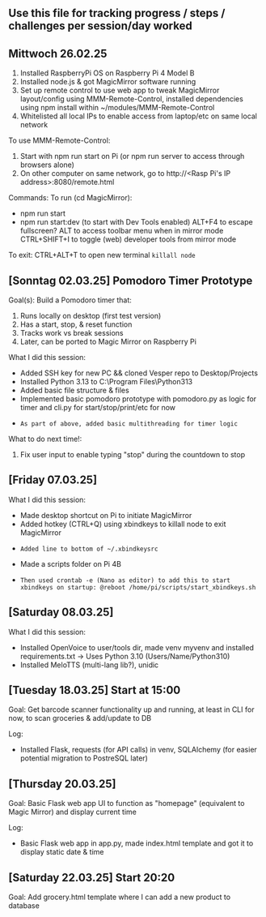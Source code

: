 ## Use this file for tracking progress / steps / challenges per session/day worked

## Mittwoch 26.02.25
1) Installed RaspberryPi OS on Raspberry Pi 4 Model B
2) Installed node.js & got MagicMirror software running
3) Set up remote control to use web app to tweak MagicMirror layout/config using MMM-Remote-Control, installed dependencies using npm install within ~/modules/MMM-Remote-Control
4) Whitelisted all local IPs to enable access from laptop/etc on same local network

To use MMM-Remote-Control:
1) Start with npm run start on Pi (or npm run server to access through browsers alone)
2) On other computer on same network, go to http://<Rasp Pi's IP address>:8080/remote.html


Commands:
To run (cd MagicMirror):
- npm run start
- npm run start:dev (to start with Dev Tools enabled)
ALT+F4 to escape fullscreen?
ALT to access toolbar menu when in mirror mode
CTRL+SHIFT+I to toggle (web) developer tools from mirror mode

To exit:
CTRL+ALT+T to open new terminal
```killall node```

## [Sonntag 02.03.25] Pomodoro Timer Prototype

Goal(s): Build a Pomodoro timer that:
1. Runs locally on desktop (first test version)
2. Has a start, stop, & reset function
3. Tracks work vs break sessions
4. Later, can be ported to Magic Mirror on Raspberry Pi

What I did this session:
- Added SSH key for new PC && cloned Vesper repo to Desktop/Projects
- Installed Python 3.13 to C:\Program Files\Python313
- Added basic file structure & files
- Implemented basic pomodoro prototype with pomodoro.py as logic for timer and cli.py for start/stop/print/etc for now
-     As part of above, added basic multithreading for timer logic

What to do next time!:
1. Fix user input to enable typing "stop" during the countdown to stop

## [Friday 07.03.25] 

What I did this session:
- Made desktop shortcut on Pi to initiate MagicMirror
- Added hotkey (CTRL+Q) using xbindkeys to killall node to exit MagicMirror
-     Added line to bottom of ~/.xbindkeysrc
- Made a scripts folder on Pi 4B
-     Then used crontab -e (Nano as editor) to add this to start xbindkeys on startup: @reboot /home/pi/scripts/start_xbindkeys.sh

## [Saturday 08.03.25]

What I did this session:
- Installed OpenVoice to user/tools dir, made venv myvenv and installed requirements.txt -> Uses Python 3.10 (Users/Name/Python310)
-    Installed MeloTTS (multi-lang lib?), unidic

## [Tuesday 18.03.25] Start at 15:00
Goal: Get barcode scanner functionality up and running, at least in CLI for now, to scan groceries & add/update to DB

Log:
- Installed Flask, requests (for API calls) in venv, SQLAlchemy (for easier potential migration to PostreSQL later)

## [Thursday 20.03.25]
Goal: Basic Flask web app UI to function as "homepage" (equivalent to Magic Mirror) and display current time

Log:
- Basic Flask web app in app.py, made index.html template and got it to display static date & time

## [Saturday 22.03.25] Start 20:20
Goal: Add grocery.html template where I can add a new product to database
